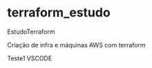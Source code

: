 # terraform_estudo
EstudoTerraform




Criação de infra e máquinas AWS com terraform



Teste1 VSCODE